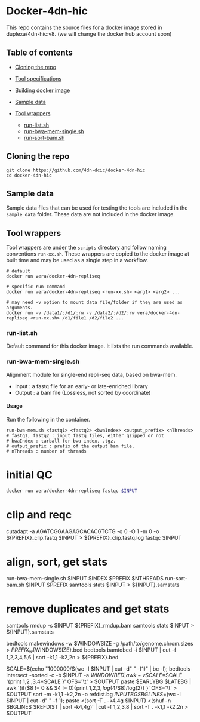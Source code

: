 # Docker-4dn-hic

This repo contains the source files for a docker image stored in duplexa/4dn-hic:v8\. (we will change the docker hub account soon)

## Table of contents

- [Cloning the repo](#cloning-the-repo)
- [Tool specifications](#tool-specifications)
- [Building docker image](#building-docker-image)
- [Sample data](#sample-data)
- [Tool wrappers](#tool-wrappers)

  - [run-list.sh](#run-listsh)
  - [run-bwa-mem-single.sh](#run-bwa-memsh)
  - [run-sort-bam.sh](#run-sort-bamsh)

## Cloning the repo

```
git clone https://github.com/4dn-dcic/docker-4dn-hic
cd docker-4dn-hic
```

## Sample data

Sample data files that can be used for testing the tools are included in the `sample_data` folder. These data are not included in the docker image.

## Tool wrappers

Tool wrappers are under the `scripts` directory and follow naming conventions `run-xx.sh`. These wrappers are copied to the docker image at built time and may be used as a single step in a workflow.

```
# default
docker run vera/docker-4dn-repliseq

# specific run command
docker run vera/docker-4dn-repliseq <run-xx.sh> <arg1> <arg2> ...

# may need -v option to mount data file/folder if they are used as arguments.
docker run -v /data1/:/d1/:rw -v /data2/:/d2/:rw vera/docker-4dn-repliseq <run-xx.sh> /d1/file1 /d2/file2 ...
```

### run-list.sh

Default command for this docker image. It lists the run commands available.

### run-bwa-mem-single.sh

Alignment module for single-end repli-seq data, based on bwa-mem.

- Input : a fastq file for an early- or late-enriched library
- Output : a bam file (Lossless, not sorted by coordinate)

#### Usage

Run the following in the container.

```
run-bwa-mem.sh <fastq1> <fastq2> <bwaIndex> <output_prefix> <nThreads>
# fastq1, fastq2 : input fastq files, either gzipped or not
# bwaIndex : tarball for bwa index, .tgz.
# output_prefix : prefix of the output bam file.
# nThreads : number of threads
```

# initial QC

```bash
docker run vera/docker-4dn-repliseq fastqc $INPUT
```

# clip and reqc

cutadapt -a AGATCGGAAGAGCACACGTCTG -q 0 -O 1 -m 0 -o ${PREFIX}_clip.fastq $INPUT > ${PREFIX}_clip.fastq.log fastqc $INPUT

# align, sort, get stats

run-bwa-mem-single.sh $INPUT $INDEX $PREFIX $NTHREADS run-sort-bam.sh $INPUT $PREFIX samtools stats $INPUT > ${INPUT}.samstats

# remove duplicates and get stats

samtools rmdup -s $INPUT ${PREFIX}_rmdup.bam samtools stats $INPUT > ${INPUT}.samstats

bedtools makewindows -w $WINDOWSIZE -g /path/to/genome.chrom.sizes > ${PREFIX}_w${WINDOWSIZE}.bed bedtools bamtobed -i $INPUT | cut -f 1,2,3,4,5,6 | sort -k1,1 -k2,2n > ${PREFIX}.bed

SCALE=$(echo "1000000/$(wc -l $INPUT | cut -d" " -f1)" | bc -l); bedtools intersect -sorted -c -b $INPUT -a $WINDOWBED | awk -v SCALE=$SCALE '{print $1,$2 ,$3 ,$4*SCALE }' OFS='\t' > $OUTPUT paste $EARLYBG $LATEBG | awk '{if($8 != 0 && $4 != 0){print $1,$2,$3,log($4/$8)/log(2)} }' OFS='\t' > $OUTPUT sort -m -k1,1 -k2,2n -o refdist.bg $INPUTBGS BGLINES=$(wc -l $INPUT | cut -d" " -f 1); paste <(sort -T . -k4,4g $INPUT) <(shuf -n $BGLINES $REFDIST | sort -k4,4g)' | cut -f 1,2,3,8 | sort -T . -k1,1 -k2,2n > $OUTPUT
